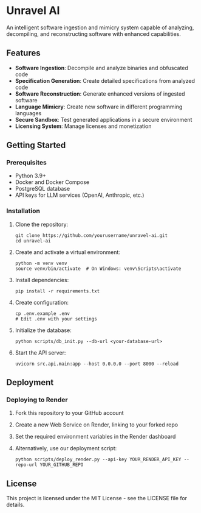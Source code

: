 # Unravel AI

An intelligent software ingestion and mimicry system capable of analyzing, decompiling, and reconstructing software with enhanced capabilities.

## Features

- **Software Ingestion**: Decompile and analyze binaries and obfuscated code
- **Specification Generation**: Create detailed specifications from analyzed code
- **Software Reconstruction**: Generate enhanced versions of ingested software
- **Language Mimicry**: Create new software in different programming languages
- **Secure Sandbox**: Test generated applications in a secure environment
- **Licensing System**: Manage licenses and monetization

## Getting Started

### Prerequisites

- Python 3.9+
- Docker and Docker Compose
- PostgreSQL database
- API keys for LLM services (OpenAI, Anthropic, etc.)

### Installation

1. Clone the repository:
   ```
   git clone https://github.com/yourusername/unravel-ai.git
   cd unravel-ai
   ```

2. Create and activate a virtual environment:
   ```
   python -m venv venv
   source venv/bin/activate  # On Windows: venv\Scripts\activate
   ```

3. Install dependencies:
   ```
   pip install -r requirements.txt
   ```

4. Create configuration:
   ```
   cp .env.example .env
   # Edit .env with your settings
   ```

5. Initialize the database:
   ```
   python scripts/db_init.py --db-url <your-database-url>
   ```

6. Start the API server:
   ```
   uvicorn src.api.main:app --host 0.0.0.0 --port 8000 --reload
   ```

## Deployment

### Deploying to Render

1. Fork this repository to your GitHub account

2. Create a new Web Service on Render, linking to your forked repo

3. Set the required environment variables in the Render dashboard

4. Alternatively, use our deployment script:
   ```
   python scripts/deploy_render.py --api-key YOUR_RENDER_API_KEY --repo-url YOUR_GITHUB_REPO
   ```

## License

This project is licensed under the MIT License - see the LICENSE file for details.
